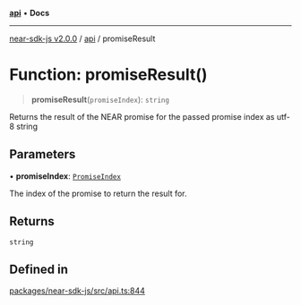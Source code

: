 [**api**](../README.md) • **Docs**

***

[near-sdk-js v2.0.0](../../packages.md) / [api](../README.md) / promiseResult

# Function: promiseResult()

> **promiseResult**(`promiseIndex`): `string`

Returns the result of the NEAR promise for the passed promise index as utf-8 string

## Parameters

• **promiseIndex**: [`PromiseIndex`](../../utils/type-aliases/PromiseIndex.md)

The index of the promise to return the result for.

## Returns

`string`

## Defined in

[packages/near-sdk-js/src/api.ts:844](https://github.com/dim-daskalov/near-sdk-js/blob/cbf6345c5a6e60ddad31f7dbba6d352a4fea5124/packages/near-sdk-js/src/api.ts#L844)
